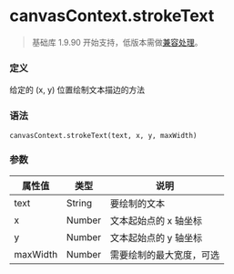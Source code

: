 <!-- https://developers.weixin.qq.com/miniprogram/dev/api/canvas/stroke-text.html -->

canvasContext.strokeText
========================

> 基础库 1.9.90 开始支持，低版本需做[兼容处理](https://developers.weixin.qq.com/miniprogram/dev/framework/compatibility.html)。

### 定义

给定的 (x, y) 位置绘制文本描边的方法

### 语法

    canvasContext.strokeText(text, x, y, maxWidth)
    

### 参数

  属性值     |  类型     |  说明           
-------------|-----------|-----------------
  text       |  String   |  要绘制的文本   
  x          |  Number   |文本起始点的 x 轴坐标
  y          |  Number   |文本起始点的 y 轴坐标
  maxWidth   |  Number   |需要绘制的最大宽度，可选
